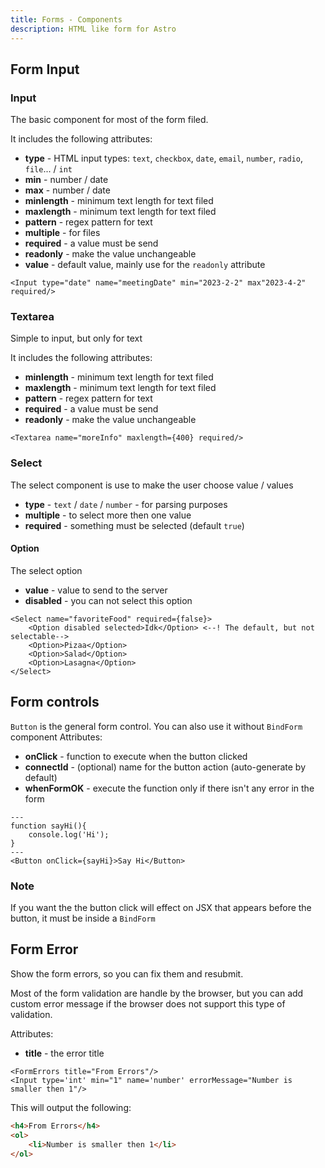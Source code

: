 ```yaml
---
title: Forms - Components
description: HTML like form for Astro
---
```


## Form Input
### Input

The basic component for most of the form filed.

It includes the following attributes:

- **type** - HTML input types: `text`, `checkbox`, `date`, `email`, `number`, `radio`, `file`... / `int`
- **min** - number / date
- **max** - number / date
- **minlength** - minimum text length for text filed
- **maxlength** - minimum text length for text filed
- **pattern** - regex pattern for text
- **multiple** - for files
- **required** - a value must be send
- **readonly** - make the value unchangeable
- **value** - default value, mainly use for the `readonly` attribute

```astro
<Input type="date" name="meetingDate" min="2023-2-2" max"2023-4-2" required/>
```

### Textarea

Simple to input, but only for text

It includes the following attributes:

- **minlength** - minimum text length for text filed
- **maxlength** - minimum text length for text filed
- **pattern** - regex pattern for text
- **required** - a value must be send
- **readonly** - make the value unchangeable

```astro
<Textarea name="moreInfo" maxlength={400} required/>
```

### Select

The select component is use to make the user choose value / values

- **type** - `text` / `date` / `number` - for parsing purposes
- **multiple** - to select more then one value
- **required** - something must be selected (default `true`)

#### Option

The select option

- **value** - value to send to the server
- **disabled** - you can not select this option

```astro
<Select name="favoriteFood" required={false}>
    <Option disabled selected>Idk</Option> <--! The default, but not selectable-->
    <Option>Pizaa</Option>
    <Option>Salad</Option>
    <Option>Lasagna</Option>
</Select>
```

## Form controls
`Button` is the general form control. You can also use it without `BindForm` component
Attributes:
- **onClick** - function to execute when the button clicked
- **connectId** - (optional) name for the button action (auto-generate by default)
- **whenFormOK** - execute the function only if there isn't any error in the form

```astro
---
function sayHi(){
    console.log('Hi');
}
---
<Button onClick={sayHi}>Say Hi</Button>

```
### Note
If you want the the button click will effect on JSX that appears before the button, it must be inside a `BindForm`

## Form Error

Show the form errors, so you can fix them and resubmit.

Most of the form validation are handle by the browser, but you can add custom error message if the browser does not support this type of validation.

Attributes:
- **title** - the error title

```astro
<FormErrors title="From Errors"/>
<Input type='int' min="1" name='number' errorMessage="Number is smaller then 1"/>
```

This will output the following:
```html
<h4>From Errors</h4>
<ol>
    <li>Number is smaller then 1</li>
</ol>
```
